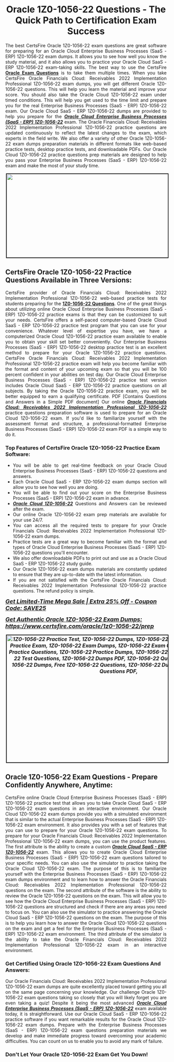 <h1 style="text-align: center;"><strong><span style="display:block; color:#Black; ">Oracle 1Z0-1056-22 Questions - The Quick Path to Certification Exam Success</span></strong></h1>

<p style="text-align:justify">The best CertsFire Oracle 1Z0-1056-22 exam questions are great software for preparing for an Oracle Cloud Enterprise Business Processes (SaaS - ERP) 1Z0-1056-22 exam dumps. It allows you to see how well you know the study material, and it also allows you to practice your Oracle Cloud SaaS - ERP 1Z0-1056-22 exam-taking skills. The best way to use the CertsFire <strong><a href="https://www.certsfire.com/exams/oracle">Oracle Exam Questions</a></strong> is to take them multiple times. When you take CertsFire Oracle Financials Cloud: Receivables 2022 Implementation Professional 1Z0-1056-22 exam dumps, you will get different Oracle 1Z0-1056-22 questions. This will help you learn the material and improve your score. You should also take the Oracle Cloud 1Z0-1056-22 exam under timed conditions. This will help you get used to the time limit and prepare you for the real Enterprise Business Processes (SaaS - ERP) 1Z0-1056-22 exam. Our Oracle Cloud SaaS - ERP 1Z0-1056-22 dumps are provided to help you prepare for the <u><em><strong>Oracle Cloud Enterprise Business Processes (SaaS - ERP) 1Z0-1056-22</strong></em></u> exam. The Oracle Financials Cloud: Receivables 2022 Implementation Professional 1Z0-1056-22 practice questions are updated continuously to reflect the latest changes to the exam, which experts in the field write. We also offer a variety of other Oracle 1Z0-1056-22 exam dumps preparation materials in different formats like web-based practice tests, desktop practice tests, and downloadable PDFs. Our Oracle Cloud 1Z0-1056-22 practice questions prep materials are designed to help you pass your Enterprise Business Processes (SaaS - ERP) 1Z0-1056-22 exam and make the most of your study time.</p>

<p style="text-align: center;"><img alt="" src="https://i.imgur.com/qOEGWEa.jpeg" style="border-width: 2px; border-style: solid; margin: 2px; width: 700px; height: 260px;" /></p>

<h2><strong><span style="display:block; color:#Black; ">CertsFire Oracle 1Z0-1056-22 Practice Questions Available in Three Versions:</span></strong></h2>

<p style="text-align:justify">CertsFire provider of Oracle Financials Cloud: Receivables 2022 Implementation Professional 1Z0-1056-22 web-based practice tests for students preparing for the <strong><a href="https://www.certsfire.com/oracle/1z0-1056-22/info">1Z0-1056-22 Questions</a></strong>. One of the great things about utilizing online Oracle Cloud Enterprise Business Processes (SaaS - ERP) 1Z0-1056-22 practice exams is that they can be customized to suit your needs. CertsFire offers a self-paced computer-based Oracle Cloud SaaS - ERP 1Z0-1056-22 practice test program that you can use for your convenience. Whatever level of expertise you have, we have a computerized Oracle Cloud 1Z0-1056-22 practice exam available to enable you to obtain your skill set better conveniently. Our Enterprise Business Processes (SaaS - ERP) 1Z0-1056-22 desktop practice test is an excellent method to prepare for your Oracle 1Z0-1056-22 practice questions. CertsFire Oracle Financials Cloud: Receivables 2022 Implementation Professional 1Z0-1056-22 practice exam will help you become familiar with the format and content of your upcoming exam so that you will be 100 percent confident in your abilities on test day. Our Oracle Cloud Enterprise Business Processes (SaaS - ERP) 1Z0-1056-22 practice test version includes Oracle Cloud SaaS - ERP 1Z0-1056-22 practice questions on all subjects. By taking the Oracle 1Z0-1056-22 practice exam, you will be better equipped to earn a qualifying certificate. PDF [Contains Questions and Answers in a Simple PDF document] Our online <u><em><strong>Oracle Financials Cloud: Receivables 2022 Implementation Professional 1Z0-1056-22</strong></em></u> practice questions preparation software is used to prepare for an Oracle Cloud 1Z0-1056-22 exam. If you'd like to familiarize yourself with the assessment format and structure, a professional-formatted Enterprise Business Processes (SaaS - ERP) 1Z0-1056-22 exam PDF is a simple way to do it.</p>

<h3><strong><span style="display:block; color:#Black; ">Top Features of CertsFire Oracle 1Z0-1056-22 Practice Exam Software:</span></strong></h3>

<ul>
	<li style="text-align: justify;">You will be able to get real-time feedback on your Oracle Cloud Enterprise Business Processes (SaaS - ERP) 1Z0-1056-22 questions and answers.</li>
	<li style="text-align: justify;">Each Oracle Cloud SaaS - ERP 1Z0-1056-22 exam dumps section will allow you to see how well you are doing.</li>
	<li style="text-align: justify;">You will be able to find out your score on the Enterprise Business Processes (SaaS - ERP) 1Z0-1056-22 exam in advance.</li>
	<li style="text-align: justify;"><u><em><strong>Oracle Cloud 1Z0-1056-22</strong></em></u> Questions and Answers can be reviewed after the exam.</li>
	<li style="text-align: justify;">Our online Oracle 1Z0-1056-22 exam prep materials are available for your use 24/7.</li>
	<li style="text-align: justify;">You can access all the required tests to prepare for your Oracle Financials Cloud: Receivables 2022 Implementation Professional 1Z0-1056-22 exam dumps.</li>
	<li style="text-align: justify;">Practice tests are a great way to become familiar with the format and types of Oracle Cloud Enterprise Business Processes (SaaS - ERP) 1Z0-1056-22 questions you'll encounter.</li>
	<li style="text-align: justify;">We also offer downloadable PDFs to print out and use as a Oracle Cloud SaaS - ERP 1Z0-1056-22 study guide.</li>
	<li style="text-align: justify;">Our Oracle 1Z0-1056-22 exam dumps materials are constantly updated to ensure that they are up-to-date with the latest information.</li>
	<li style="text-align: justify;">If you are not satisfied with the CertsFire Oracle Financials Cloud: Receivables 2022 Implementation Professional 1Z0-1056-22 practice questions. The refund policy is simple.</li>
</ul>

<p><span style="font-size:18px;"><em><u><strong>Get Limited-Time Mega Sale | Extra 25% Off - Coupon Code: SAVE25</strong></u></em></span></p>

<p><span style="font-size:18px;"><u><em><strong>Get Authentic Oracle 1Z0-1056-22 Exam Dumps: <a href="https://www.certsfire.com/oracle/1z0-1056-22/prep">https://www.certsfire.com/oracle/1z0-1056-22/prep</a></strong></em></u></span></p>

<p style="text-align: center;"><span style="font-size:16px;"><u><em><strong><a href="https://www.certsfire.com/oracle/1z0-1056-22/prep"><img alt="1Z0-1056-22 Practice Test, 1Z0-1056-22 Dumps, 1Z0-1056-22 Exam PDF, 1Z0-1056-22 Practice Exam, 1Z0-1056-22 Exam Dumps, 1Z0-1056-22 Exam Questions, 1Z0-1056-22 Practice Questions, 1Z0-1056-22 Practice Dumps, 1Z0-1056-22 Braindumps, 1Z0-1056-22 Test Questions, 1Z0-1056-22 Dumps PDF, 1Z0-1056-22 Questions PDF, Free 1Z0-1056-22 Dumps, Free 1Z0-1056-22 Questions, 1Z0-1056-22 Dumps PDF, 1Z0-1056-22 Questions PDF," src="https://i.imgur.com/zBDlxpd.jpg" style="border-width: 2px; border-style: solid; margin: 2px; width: 700px; height: 396px;" /></a></strong></em></u></span></p>

<h2><strong><span style="display:block; color:#Black; ">Oracle 1Z0-1056-22 Exam Questions - Prepare Confidently Anywhere, Anytime:</span></strong></h2>

<p style="text-align:justify">CertsFire online Oracle Cloud Enterprise Business Processes (SaaS - ERP) 1Z0-1056-22 practice test that allows you to take Oracle Cloud SaaS - ERP 1Z0-1056-22 exam questions in an interactive environment. Our Oracle Cloud 1Z0-1056-22 exam dumps provide you with a simulated environment that is similar to the actual Enterprise Business Processes (SaaS - ERP) 1Z0-1056-22 exam environment. It also provides you with a set of features that you can use to prepare for your Oracle 1Z0-1056-22 exam questions. To prepare for your Oracle Financials Cloud: Receivables 2022 Implementation Professional 1Z0-1056-22 exam dumps, you can use the product features. The first attribute is the ability to create a custom <u><em><strong>Oracle Cloud SaaS - ERP 1Z0-1056-22</strong></em></u> exam. This allows you to create Oracle Cloud Enterprise Business Processes (SaaS - ERP) 1Z0-1056-22 exam questions tailored to your specific needs. You can also use the simulator to practice taking the Oracle Cloud 1Z0-1056-22 exam. The purpose of this is to familiarize yourself with the Enterprise Business Processes (SaaS - ERP) 1Z0-1056-22 exam dumps environment and to learn how to answer the Oracle Financials Cloud: Receivables 2022 Implementation Professional 1Z0-1056-22 questions on the exam. The second attribute of the software is the ability to review the Oracle 1Z0-1056-22 questions on the exam. This will allow you to see how the Oracle Cloud Enterprise Business Processes (SaaS - ERP) 1Z0-1056-22 questions are structured and check if there are any areas you need to focus on. You can also use the simulator to practice answering the Oracle Cloud SaaS - ERP 1Z0-1056-22 questions on the exam. The purpose of this is to help you learn how to answer the Oracle Cloud 1Z0-1056-22 questions on the exam and get a feel for the Enterprise Business Processes (SaaS - ERP) 1Z0-1056-22 exam environment. The third attribute of the simulator is the ability to take the Oracle Financials Cloud: Receivables 2022 Implementation Professional 1Z0-1056-22 exam in an interactive environment.</p>

<h3><strong><span style="display:block; color:#Black; ">Get Certified Using Oracle 1Z0-1056-22 Exam Questions And Answers:</span></strong></h3>

<p style="text-align:justify">Our Oracle Financials Cloud: Receivables 2022 Implementation Professional 1Z0-1056-22 exam dumps are quite excellently placed toward getting you all on the same page concerning your knowledge. Our challenge Oracle 1Z0-1056-22 exam questions taking so closely that you will likely forget you are even taking a quiz! Despite it being the most advanced <u><em><strong>Oracle Cloud Enterprise Business Processes (SaaS - ERP) 1Z0-1056-22</strong></em></u> exam available today, it is straightforward. Use our Oracle Cloud SaaS - ERP 1Z0-1056-22 practice software if you want remarkable results for the Oracle Cloud 1Z0-1056-22 exam dumps. Prepare with the Enterprise Business Processes (SaaS - ERP) 1Z0-1056-22 exam questions preparation materials we develop and make immediate progress toward overcoming your academic difficulties. You can count on us to enable you to avoid any mark of failure.</p>

<h3><strong><span style="display:block; color:#Black; ">Don't Let Your Oracle 1Z0-1056-22 Exam Get You Down!</span></strong></h3>
